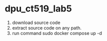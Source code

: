 # dpu_ct519_lab5
1. download source code
2. extract source code on any path.
3. run command
   sudo docker compose up -d
